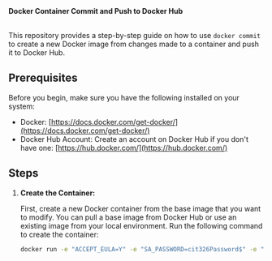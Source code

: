 <summary><strong>Docker Container Commit and Push to Docker Hub</strong></summary>
<br>

This repository provides a step-by-step guide on how to use `docker commit` to create a new Docker image from changes made to a container and push it to Docker Hub.

## Prerequisites

Before you begin, make sure you have the following installed on your system:

- Docker: [https://docs.docker.com/get-docker/](https://docs.docker.com/get-docker/)
- Docker Hub Account: Create an account on Docker Hub if you don't have one: [https://hub.docker.com/](https://hub.docker.com/)

## Steps

1. **Create the Container:**

   First, create a new Docker container from the base image that you want to modify. You can pull a base image from Docker Hub or use an existing image from your local environment. Run the following command to create the container:

   ```bash
   docker run -e "ACCEPT_EULA=Y" -e "SA_PASSWORD=cit326Password$" -e "MSSQL_AGENT_ENABLED=true" -p 49433:1433 --name mssql -d --restart unless-stopped mcr.microsoft.com/mssql/server
